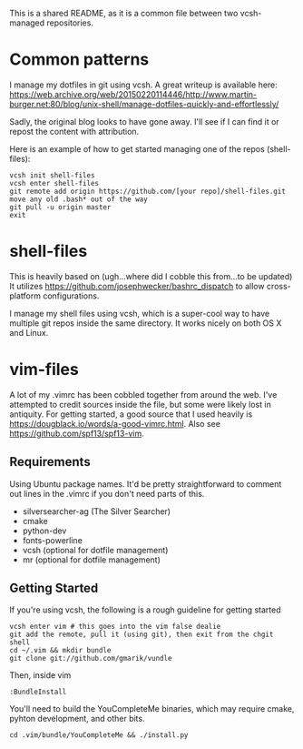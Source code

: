 This is a shared README, as it is a common file between two vcsh-managed repositories.

# Common patterns

I manage my dotfiles in git using vcsh. A great writeup is available here: https://web.archive.org/web/20150220114446/http://www.martin-burger.net:80/blog/unix-shell/manage-dotfiles-quickly-and-effortlessly/

Sadly, the original blog looks to have gone away. I'll see if I can find it or repost the content with attribution.

Here is an example of how to get started managing one of the repos (shell-files):
```
vcsh init shell-files
vcsh enter shell-files
git remote add origin https://github.com/[your repo]/shell-files.git
move any old .bash* out of the way
git pull -u origin master
exit
```

# shell-files

This is heavily based on (ugh...where did I cobble this from...to be updated)
It utilizes https://github.com/josephwecker/bashrc_dispatch to allow cross-platform configurations.

I manage my shell files using vcsh, which is a super-cool way to have multiple git repos inside the same directory. It works nicely on both OS X and Linux.

# vim-files

A lot of my .vimrc has been cobbled together from around the web. I've attempted to credit sources inside the file, but some were likely lost in antiquity. For getting started, a good source that I used heavily is https://dougblack.io/words/a-good-vimrc.html. Also see https://github.com/spf13/spf13-vim.

## Requirements
Using Ubuntu package names. It'd be pretty straightforward to comment out lines in the .vimrc if you don't need parts of this.

* silversearcher-ag (The Silver Searcher)
* cmake
* python-dev
* fonts-powerline
* vcsh (optional for dotfile management)
* mr (optional for dotfile management)

## Getting Started
If you're using vcsh, the following is a rough guideline for getting started

```
vcsh enter vim # this goes into the vim false dealie
git add the remote, pull it (using git), then exit from the chgit shell
cd ~/.vim && mkdir bundle
git clone git://github.com/gmarik/vundle
```
Then, inside vim
```
:BundleInstall
```

You'll need to build the YouCompleteMe binaries, which may require cmake, pyhton development, and other bits.
```
cd .vim/bundle/YouCompleteMe && ./install.py
```
